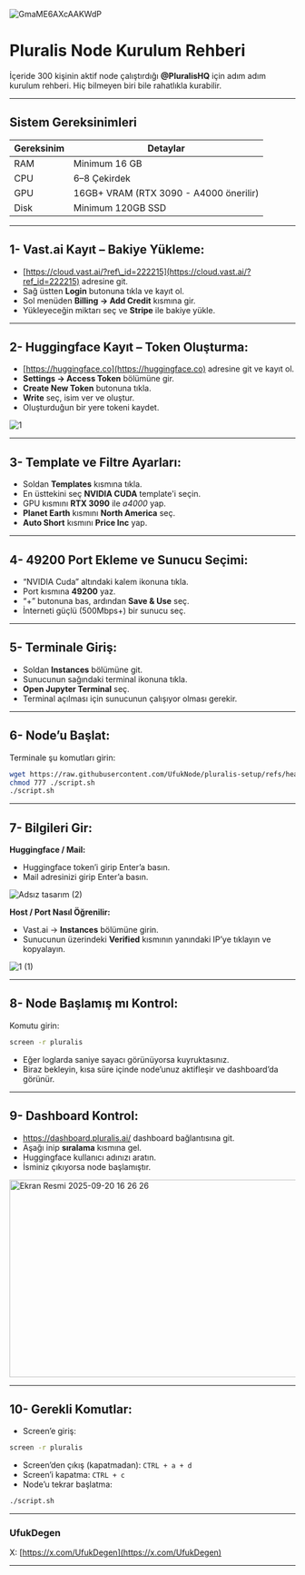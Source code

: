 ![GmaME6AXcAAKWdP](https://github.com/user-attachments/assets/b21b26a5-dba0-4fb1-b7ea-4ef978ef2d5f)

# Pluralis Node Kurulum Rehberi

İçeride 300 kişinin aktif node çalıştırdığı **@PluralisHQ** için adım adım kurulum rehberi.
Hiç bilmeyen biri bile rahatlıkla kurabilir.

---

## Sistem Gereksinimleri

| Gereksinim      | Detaylar                       |
| --------------- | ------------------------------ |
| RAM             | Minimum 16 GB                  |
| CPU             | 6–8 Çekirdek                   |
| GPU             | 16GB+ VRAM (RTX 3090 - A4000 önerilir) |
| Disk            | Minimum 120GB SSD              |

---

## 1- Vast.ai Kayıt – Bakiye Yükleme:

* [https://cloud.vast.ai/?ref\_id=222215](https://cloud.vast.ai/?ref_id=222215) adresine git.
* Sağ üstten **Login** butonuna tıkla ve kayıt ol.
* Sol menüden **Billing → Add Credit** kısmına gir.
* Yükleyeceğin miktarı seç ve **Stripe** ile bakiye yükle.

---

## 2- Huggingface Kayıt – Token Oluşturma:

* [https://huggingface.co](https://huggingface.co) adresine git ve kayıt ol.
* **Settings → Access Token** bölümüne gir.
* **Create New Token** butonuna tıkla.
* **Write** seç, isim ver ve oluştur.
* Oluşturduğun bir yere tokeni kaydet.

![1](https://github.com/user-attachments/assets/b1c8a4e2-c071-401c-886b-1086a7039f04)

---

## 3- Template ve Filtre Ayarları:

* Soldan **Templates** kısmına tıkla.
* En üsttekini seç **NVIDIA CUDA** template'i seçin.
* GPU kısmını **RTX 3090** ile *a4000* yap.
* **Planet Earth** kısmını **North America** seç.
* **Auto Short** kısmını **Price Inc** yap.

---

## 4- 49200 Port Ekleme ve Sunucu Seçimi:

* “NVIDIA Cuda” altındaki kalem ikonuna tıkla.
* Port kısmına **49200** yaz.
* “+” butonuna bas, ardından **Save & Use** seç.
* İnterneti güçlü (500Mbps+) bir sunucu seç.

---

## 5- Terminale Giriş:

* Soldan **Instances** bölümüne git.
* Sunucunun sağındaki terminal ikonuna tıkla.
* **Open Jupyter Terminal** seç.
* Terminal açılması için sunucunun çalışıyor olması gerekir.

---

## 6- Node’u Başlat:

Terminale şu komutları girin:

```bash
wget https://raw.githubusercontent.com/UfukNode/pluralis-setup/refs/heads/main/script.sh
chmod 777 ./script.sh
./script.sh
```

---

## 7- Bilgileri Gir:

**Huggingface / Mail:**

* Huggingface token’i girip Enter’a basın.
* Mail adresinizi girip Enter’a basın.

![Adsız tasarım (2)](https://github.com/user-attachments/assets/57e4e65d-d6fc-4cbf-af8d-8d1c6e1f6f6a)

**Host / Port Nasıl Öğrenilir:**

* Vast.ai → **Instances** bölümüne girin.
* Sunucunun üzerindeki **Verified** kısmının yanındaki IP’ye tıklayın ve kopyalayın.

![1 (1)](https://github.com/user-attachments/assets/1ec9b808-7390-4adc-aeca-277fe07638b3)

---

## 8- Node Başlamış mı Kontrol:

Komutu girin:

```bash
screen -r pluralis
```

* Eğer loglarda saniye sayacı görünüyorsa kuyruktasınız.
* Biraz bekleyin, kısa süre içinde node’unuz aktifleşir ve dashboard’da görünür.



---

## 9- Dashboard Kontrol:

* https://dashboard.pluralis.ai/ dashboard bağlantısına git.
* Aşağı inip **sıralama** kısmına gel.
* Huggingface kullanıcı adınızı aratın.
* İsminiz çıkıyorsa node başlamıştır.

<img width="1257" height="348" alt="Ekran Resmi 2025-09-20 16 26 26" src="https://github.com/user-attachments/assets/6a690ca5-9d53-4cef-bf37-8f791bd90f05" />

---

## 10- Gerekli Komutlar:

* Screen’e giriş:

```bash
screen -r pluralis
```

* Screen’den çıkış (kapatmadan): `CTRL + a + d`
* Screen’i kapatma: `CTRL + c`
* Node’u tekrar başlatma:

```bash
./script.sh
```

---

### UfukDegen
X: [https://x.com/UfukDegen](https://x.com/UfukDegen)

---
